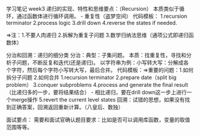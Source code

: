 学习笔记 week3
递归的实现、特性和思维要点：（Recursion）
本质类似于循环，通过函数体进行循环调用。 - 重复性（盗梦空间）
代码模板：
1.recursion terminator
2.process logic
3.drill down
4.reverse the states if needed.

=>注：1.不要人肉递归 2.拆解为重复子问题 3.数学归纳法思维（通项公式即递归函数体）

分治和回溯：递归的细分类
分治：典型：子集问题。
本质：找重复性，寻找和分析子问题，不断反复和迭代(还是递归)。
以字符串为例：小写转大写：分解成各个字符，然后每个字符小写转大写，最后合并。
代码模板：=>重要的问题：1.如何拆分子问题 2.如何合并
1.recursion terminator
2.prepare date（split big problem）
3.conquer subproblems
4.process and generate the final result（比递归多的一步，要将结果结合） - 相比递归，要在drill down这一步上进行一个merge操作
5.revert the current level states
回溯：试错的思想，如果没有找到正确答案，回溯返回重新计算。（八皇后、数独）

面试要点：
需要和面试官确认题目要求：比如是否可以调用库函数，变量的取值范围等等。
